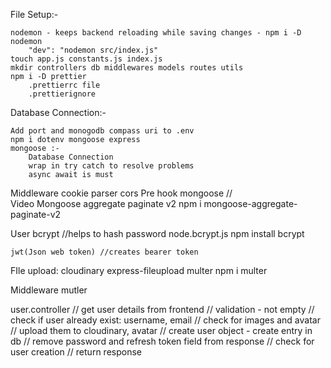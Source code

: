 File Setup:-

    nodemon - keeps backend reloading while saving changes - npm i -D nodemon
        "dev": "nodemon src/index.js"
    touch app.js constants.js index.js
    mkdir controllers db middlewares models routes utils
    npm i -D prettier
        .prettierrc file
        .prettierignore


Database Connection:-
    
    Add port and monogodb compass uri to .env
    npm i dotenv mongoose express
    mongoose :- 
        Database Connection
        wrap in try catch to resolve problems
        async await is must

Middleware
    cookie parser
    cors
    Pre hook mongoose //    
Video
    Mongoose aggregate paginate v2
    npm i mongoose-aggregate-paginate-v2

User
    bcrypt //helps to hash password
    node.bcrypt.js
    npm install bcrypt

    jwt(Json web token) //creates bearer token


FIle upload:
    cloudinary
    express-fileupload
    multer  npm i multer

Middleware 
    mutler

user.controller
    // get user details from frontend
    // validation - not empty
    // check if user already exist: username, email
    // check for images and avatar
    // upload them to cloudinary, avatar
    // create user object - create entry in db
    // remove password and refresh token field from response
    // check for user creation
    // return response